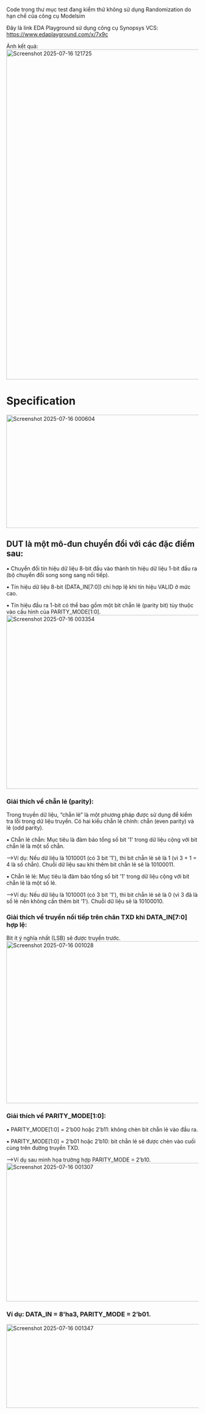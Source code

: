 Code trong thư mục test đang kiểm thử không sử dụng Randomization do hạn chế của công cụ Modelsim

Đây là link EDA Playground sử dụng công cụ Synopsys VCS: https://www.edaplayground.com/x/7x9c

Ảnh kết quả:
<img width="1860" height="862" alt="Screenshot 2025-07-16 121725" src="https://github.com/user-attachments/assets/0878f52d-a3ca-436b-9842-3cbdeac82d96" />

# Specification

<img width="711" height="296" alt="Screenshot 2025-07-16 000604" src="https://github.com/user-attachments/assets/35ea4095-9a5a-4280-b899-cf39152f2c5b" />

## DUT là một mô-đun chuyển đổi với các đặc điểm sau:

▪ Chuyển đổi tín hiệu dữ liệu 8-bit đầu vào thành tín hiệu dữ liệu 1-bit đầu ra (bộ chuyển đổi song song sang nối tiếp).

▪ Tín hiệu dữ liệu 8-bit (DATA_IN[7:0]) chỉ hợp lệ khi tín hiệu VALID ở mức cao.

▪ Tín hiệu đầu ra 1-bit có thể bao gồm một bit chẵn lẻ (parity bit) tùy thuộc vào cấu hình của PARITY_MODE[1:0].
<img width="960" height="454" alt="Screenshot 2025-07-16 003354" src="https://github.com/user-attachments/assets/ab07cd37-e632-4b38-b0c8-63a7fdcc3ce7" />
### Giải thích về chẵn lẻ (parity):
Trong truyền dữ liệu, “chẵn lẻ” là một phương pháp được sử dụng để kiểm tra lỗi trong dữ liệu truyền. Có hai kiểu chẵn lẻ chính: chẵn (even parity) và lẻ (odd parity).

▪ Chẵn lẻ chẵn: Mục tiêu là đảm bảo tổng số bit '1' trong dữ liệu cộng với bit chẵn lẻ là một số chẵn.

-->Ví dụ: Nếu dữ liệu là 1010001 (có 3 bit '1'), thì bit chẵn lẻ sẽ là 1 (vì 3 + 1 = 4 là số chẵn). Chuỗi dữ liệu sau khi thêm bit chẵn lẻ sẽ là 10100011.

▪ Chẵn lẻ lẻ: Mục tiêu là đảm bảo tổng số bit '1' trong dữ liệu cộng với bit chẵn lẻ là một số lẻ.

-->Ví dụ: Nếu dữ liệu là 1010001 (có 3 bit '1'), thì bit chẵn lẻ sẽ là 0 (vì 3 đã là số lẻ nên không cần thêm bit '1'). Chuỗi dữ liệu sẽ là 10100010.

### Giải thích về truyền nối tiếp trên chân TXD khi DATA_IN[7:0] hợp lệ:
Bit ít ý nghĩa nhất (LSB) sẽ được truyền trước.
<img width="664" height="423" alt="Screenshot 2025-07-16 001028" src="https://github.com/user-attachments/assets/ae8befd6-21b3-4f30-a689-513b61114ac4" />

### Giải thích về PARITY_MODE[1:0]:

▪ PARITY_MODE[1:0] = 2’b00 hoặc 2’b11: không chèn bit chẵn lẻ vào đầu ra.

▪ PARITY_MODE[1:0] = 2’b01 hoặc 2’b10: bit chẵn lẻ sẽ được chèn vào cuối cùng trên đường truyền TXD.

-->Ví dụ sau minh họa trường hợp PARITY_MODE = 2’b10.
<img width="653" height="362" alt="Screenshot 2025-07-16 001307" src="https://github.com/user-attachments/assets/5eddbe39-8390-46e4-9fb9-8b4ce50d6fa8" />

### Ví dụ: DATA_IN = 8'ha3, PARITY_MODE = 2’b01.
<img width="858" height="219" alt="Screenshot 2025-07-16 001347" src="https://github.com/user-attachments/assets/23598af7-4af3-4b95-b8e5-c129909e41d8" />
